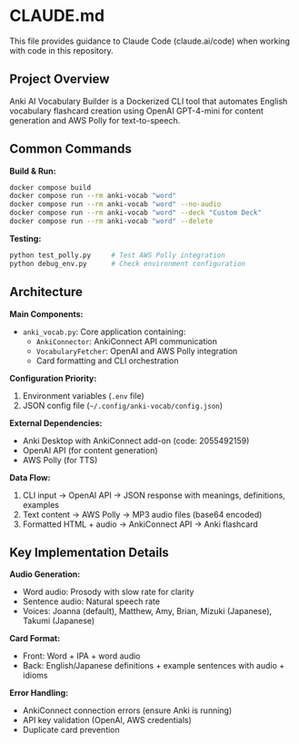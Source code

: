 # CLAUDE.md

This file provides guidance to Claude Code (claude.ai/code) when working with code in this repository.

## Project Overview

Anki AI Vocabulary Builder is a Dockerized CLI tool that automates English vocabulary flashcard creation using OpenAI GPT-4-mini for content generation and AWS Polly for text-to-speech.

## Common Commands

**Build & Run:**
```bash
docker compose build
docker compose run --rm anki-vocab "word"
docker compose run --rm anki-vocab "word" --no-audio
docker compose run --rm anki-vocab "word" --deck "Custom Deck"
docker compose run --rm anki-vocab "word" --delete
```

**Testing:**
```bash
python test_polly.py     # Test AWS Polly integration
python debug_env.py      # Check environment configuration
```

## Architecture

**Main Components:**
- `anki_vocab.py`: Core application containing:
  - `AnkiConnector`: AnkiConnect API communication
  - `VocabularyFetcher`: OpenAI and AWS Polly integration
  - Card formatting and CLI orchestration

**Configuration Priority:**
1. Environment variables (`.env` file)
2. JSON config file (`~/.config/anki-vocab/config.json`)

**External Dependencies:**
- Anki Desktop with AnkiConnect add-on (code: 2055492159)
- OpenAI API (for content generation)
- AWS Polly (for TTS)

**Data Flow:**
1. CLI input → OpenAI API → JSON response with meanings, definitions, examples
2. Text content → AWS Polly → MP3 audio files (base64 encoded)
3. Formatted HTML + audio → AnkiConnect API → Anki flashcard

## Key Implementation Details

**Audio Generation:**
- Word audio: Prosody with slow rate for clarity
- Sentence audio: Natural speech rate
- Voices: Joanna (default), Matthew, Amy, Brian, Mizuki (Japanese), Takumi (Japanese)

**Card Format:**
- Front: Word + IPA + word audio
- Back: English/Japanese definitions + example sentences with audio + idioms

**Error Handling:**
- AnkiConnect connection errors (ensure Anki is running)
- API key validation (OpenAI, AWS credentials)
- Duplicate card prevention